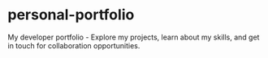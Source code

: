 # personal-portfolio
My developer portfolio - Explore my projects, learn about my skills, and get in touch for collaboration opportunities.
